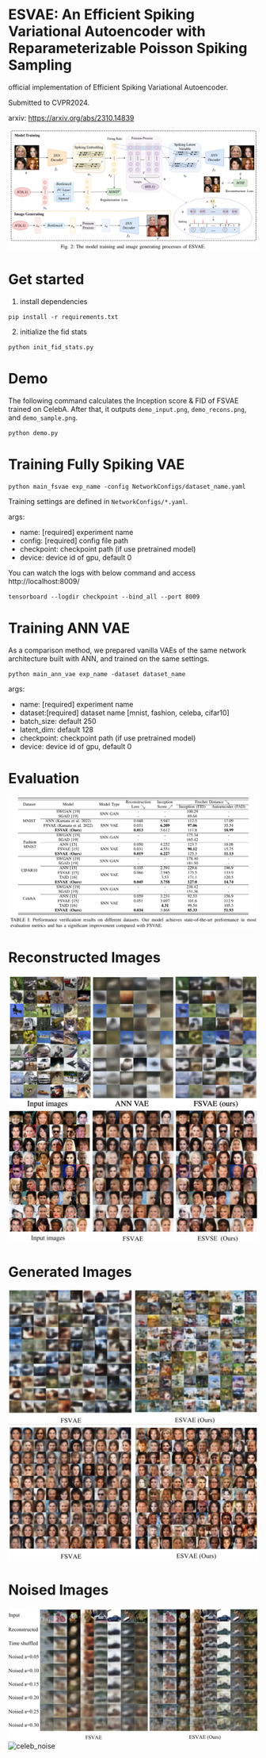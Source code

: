 # ESVAE: An Efficient Spiking Variational Autoencoder with Reparameterizable Poisson Spiking Sampling

official implementation of Efficient Spiking Variational Autoencoder.

Submitted to CVPR2024.

arxiv: https://arxiv.org/abs/2310.14839

![overview](./imgs/ESVAE_framework.png?raw=true)

# Get started

1. install dependencies

```
pip install -r requirements.txt
```

2. initialize the fid stats

```
python init_fid_stats.py
```

# Demo
The following command calculates the Inception score & FID of FSVAE trained on CelebA. After that, it outputs `demo_input.png`, `demo_recons.png`, and `demo_sample.png`.
```
python demo.py
```

# Training Fully Spiking VAE
```
python main_fsvae exp_name -config NetworkConfigs/dataset_name.yaml
```

Training settings are defined in `NetworkConfigs/*.yaml`.

args:
- name: [required] experiment name
- config: [required] config file path
- checkpoint: checkpoint path (if use pretrained model) 
- device: device id of gpu, default 0

You can watch the logs with below command and access http://localhost:8009/ 

```
tensorboard --logdir checkpoint --bind_all --port 8009
```

# Training ANN VAE
As a comparison method, we prepared vanilla VAEs of the same network architecture built with ANN, and trained on the same settings.

```
python main_ann_vae exp_name -dataset dataset_name
```

args: 
- name: [required] experiment name
- dataset:[required] dataset name [mnist, fashion, celeba, cifar10]
- batch_size: default 250
- latent_dim: default 128
- checkpoint: checkpoint path (if use pretrained model) 
- device: device id of gpu, default 0

# Evaluation
![results](imgs/results.png)

# Reconstructed Images
![cifar_recons](imgs/cifar_recons_appendix.png)
![celeb_recons](imgs/celeb_recons_appendix.png)

# Generated Images
![cifar](imgs/cifar_generated_images_appendix.png)
![celeb](imgs/celeb_generated_images_appendix.png)

# Noised Images
![cifar_noise](imgs/cifar_noised_images.png)
![celeb_noise](imgs/celeb_noised_images.png)


